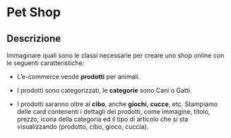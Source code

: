 # Pet Shop

## Descrizione 
Immaginare quali sono le classi necessarie per creare uno shop online con le seguenti caratteristiche:

- L’e-commerce vende **prodotti** per animali.

- I prodotti sono categorizzati, le **categorie** sono Cani o Gatti.

- I prodotti saranno oltre al **cibo**, anche **giochi**, **cucce**, etc.
Stampiamo delle card contenenti i dettagli dei prodotti, come immagine, titolo, prezzo, icona della categoria ed il tipo di articolo che si sta visualizzando (prodotto, cibo, gioco, cuccia).